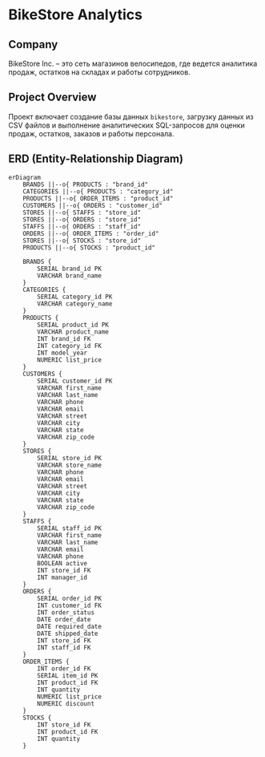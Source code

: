 # BikeStore Analytics

## Company

BikeStore Inc. – это сеть магазинов велосипедов, где ведется аналитика продаж, остатков на складах и работы сотрудников.

## Project Overview

Проект включает создание базы данных `bikestore`, загрузку данных из CSV файлов и выполнение аналитических SQL-запросов для оценки продаж, остатков, заказов и работы персонала.

## ERD (Entity-Relationship Diagram)

```mermaid
erDiagram
    BRANDS ||--o{ PRODUCTS : "brand_id"
    CATEGORIES ||--o{ PRODUCTS : "category_id"
    PRODUCTS ||--o{ ORDER_ITEMS : "product_id"
    CUSTOMERS ||--o{ ORDERS : "customer_id"
    STORES ||--o{ STAFFS : "store_id"
    STORES ||--o{ ORDERS : "store_id"
    STAFFS ||--o{ ORDERS : "staff_id"
    ORDERS ||--o{ ORDER_ITEMS : "order_id"
    STORES ||--o{ STOCKS : "store_id"
    PRODUCTS ||--o{ STOCKS : "product_id"

    BRANDS {
        SERIAL brand_id PK
        VARCHAR brand_name
    }
    CATEGORIES {
        SERIAL category_id PK
        VARCHAR category_name
    }
    PRODUCTS {
        SERIAL product_id PK
        VARCHAR product_name
        INT brand_id FK
        INT category_id FK
        INT model_year
        NUMERIC list_price
    }
    CUSTOMERS {
        SERIAL customer_id PK
        VARCHAR first_name
        VARCHAR last_name
        VARCHAR phone
        VARCHAR email
        VARCHAR street
        VARCHAR city
        VARCHAR state
        VARCHAR zip_code
    }
    STORES {
        SERIAL store_id PK
        VARCHAR store_name
        VARCHAR phone
        VARCHAR email
        VARCHAR street
        VARCHAR city
        VARCHAR state
        VARCHAR zip_code
    }
    STAFFS {
        SERIAL staff_id PK
        VARCHAR first_name
        VARCHAR last_name
        VARCHAR email
        VARCHAR phone
        BOOLEAN active
        INT store_id FK
        INT manager_id
    }
    ORDERS {
        SERIAL order_id PK
        INT customer_id FK
        INT order_status
        DATE order_date
        DATE required_date
        DATE shipped_date
        INT store_id FK
        INT staff_id FK
    }
    ORDER_ITEMS {
        INT order_id FK
        SERIAL item_id PK
        INT product_id FK
        INT quantity
        NUMERIC list_price
        NUMERIC discount
    }
    STOCKS {
        INT store_id FK
        INT product_id FK
        INT quantity
    }
```
